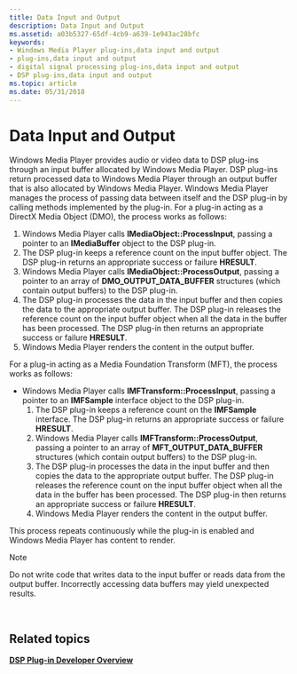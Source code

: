 ```yaml
---
title: Data Input and Output
description: Data Input and Output
ms.assetid: a03b5327-65df-4cb9-a639-1e943ac28bfc
keywords:
- Windows Media Player plug-ins,data input and output
- plug-ins,data input and output
- digital signal processing plug-ins,data input and output
- DSP plug-ins,data input and output
ms.topic: article
ms.date: 05/31/2018
---
```


# Data Input and Output

Windows Media Player provides audio or video data to DSP plug-ins through an input buffer allocated by Windows Media Player. DSP plug-ins return processed data to Windows Media Player through an output buffer that is also allocated by Windows Media Player. Windows Media Player manages the process of passing data between itself and the DSP plug-in by calling methods implemented by the plug-in. For a plug-in acting as a DirectX Media Object (DMO), the process works as follows:

1.  Windows Media Player calls **IMediaObject::ProcessInput**, passing a pointer to an **IMediaBuffer** object to the DSP plug-in.
2.  The DSP plug-in keeps a reference count on the input buffer object. The DSP plug-in returns an appropriate success or failure **HRESULT**.
3.  Windows Media Player calls **IMediaObject::ProcessOutput**, passing a pointer to an array of **DMO\_OUTPUT\_DATA\_BUFFER** structures (which contain output buffers) to the DSP plug-in.
4.  The DSP plug-in processes the data in the input buffer and then copies the data to the appropriate output buffer. The DSP plug-in releases the reference count on the input buffer object when all the data in the buffer has been processed. The DSP plug-in then returns an appropriate success or failure **HRESULT**.
5.  Windows Media Player renders the content in the output buffer.

For a plug-in acting as a Media Foundation Transform (MFT), the process works as follows:

-   Windows Media Player calls **IMFTransform::ProcessInput**, passing a pointer to an **IMFSample** interface object to the DSP plug-in.
    1.  The DSP plug-in keeps a reference count on the **IMFSample** interface. The DSP plug-in returns an appropriate success or failure **HRESULT**.
    2.  Windows Media Player calls **IMFTransform::ProcessOutput**, passing a pointer to an array of **MFT\_OUTPUT\_DATA\_BUFFER** structures (which contain output buffers) to the DSP plug-in.
    3.  The DSP plug-in processes the data in the input buffer and then copies the data to the appropriate output buffer. The DSP plug-in releases the reference count on the input buffer object when all the data in the buffer has been processed. The DSP plug-in then returns an appropriate success or failure **HRESULT**.
    4.  Windows Media Player renders the content in the output buffer.

This process repeats continuously while the plug-in is enabled and Windows Media Player has content to render.

> [!Note]  
> Do not write code that writes data to the input buffer or reads data from the output buffer. Incorrectly accessing data buffers may yield unexpected results.

 

## Related topics

<dl> <dt>

[**DSP Plug-in Developer Overview**](dsp-plug-in-developer-overview.md)
</dt> </dl>

 

 




